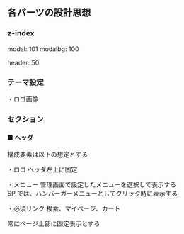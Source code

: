 ## 各パーツの設計思想

### z-index

modal: 101
modalbg: 100

header: 50

### テーマ設定

・ロゴ画像

### セクション

#### ■ ヘッダ

構成要素は以下の想定とする

・ロゴ
ヘッダ左上に固定

・メニュー
管理画面で設定したメニューを選択して表示する<br>
SP では、ハンバーガーメニューとしてクリック時に表示する

・必須リンク
検索、マイページ、カート

常にページ上部に固定表示とする
